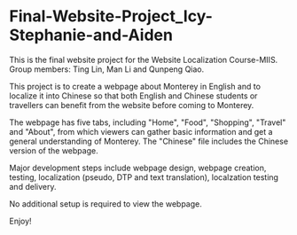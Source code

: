 # Final-Website-Project_Icy-Stephanie-and-Aiden

This is the final website project for the Website Localization Course-MIIS.
Group members: Ting Lin, Man Li and Qunpeng Qiao.

This project is to create a webpage about Monterey in English and to localize it into Chinese so that both English and Chinese students or travellers can benefit from the website before coming to Monterey. 

The webpage has five tabs, including "Home", "Food", "Shopping", "Travel" and "About", from which viewers can gather basic information and get a general understanding of Monterey. The "Chinese" file includes the Chinese version of the webpage.

Major development steps include webpage design, webpage creation, testing, localization (pseudo, DTP and text translation), localzation testing and delivery.

No additional setup is required to view the webpage.

Enjoy!



